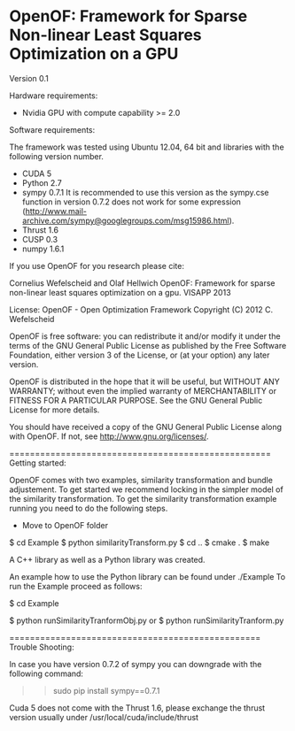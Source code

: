 OpenOF: Framework for Sparse Non-linear Least Squares Optimization on a GPU
===================================================
Version 0.1

Hardware requirements:

- Nvidia GPU with compute capability >= 2.0

Software requirements:

The framework was tested using Ubuntu 12.04, 64 bit and libraries with the following version number.
- CUDA 5
- Python 2.7
- sympy 0.7.1  It is recommended to use this version as the sympy.cse function in version 0.7.2 does not work for some expression (http://www.mail-archive.com/sympy@googlegroups.com/msg15986.html).
- Thrust 1.6
- CUSP 0.3
- numpy 1.6.1

If you use OpenOF for you research please cite:

Cornelius Wefelscheid and Olaf Hellwich
OpenOF: Framework for sparse non-linear least squares optimization on a gpu.
VISAPP 2013

License:
   OpenOF - Open Optimization Framework
   Copyright (C) 2012 C. Wefelscheid


   OpenOF is free software: you can redistribute it and/or modify
   it under the terms of the GNU General Public License as published by
   the Free Software Foundation, either version 3 of the License, or
   (at your option) any later version.
   
   OpenOF is distributed in the hope that it will be useful,
   but WITHOUT ANY WARRANTY; without even the implied warranty of
   MERCHANTABILITY or FITNESS FOR A PARTICULAR PURPOSE.  See the
   GNU General Public License for more details.
   
   You should have received a copy of the GNU General Public License
   along with OpenOF.  If not, see <http://www.gnu.org/licenses/>.

===================================================
Getting started:

OpenOF comes with two examples, similarity transformation and bundle adjustement. To get started we recommend locking in the simpler model of the similarity transformation. To get the similarity transformation example running you need to do the following steps.
- Move to OpenOF folder

$ cd Example
$ python similarityTransform.py
$ cd ..
$ cmake .
$ make

A C++ library as well as a Python library was created.

An example how to use the Python library can be found under ./Example
To run the Example proceed as follows:

$ cd Example

$ python runSimilarityTranformObj.py
or
$ python runSimilarityTranform.py


=================================================
Trouble Shooting:

In case you have version 0.7.2 of sympy you can downgrade with the following command:
>> sudo pip install sympy==0.7.1

Cuda 5 does not come with the Thrust 1.6, please exchange the thrust version usually under /usr/local/cuda/include/thrust



